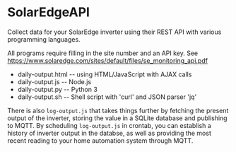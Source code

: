 # SolarEdgeAPI
Collect data for your SolarEdge inverter using their REST API with
various programming languages.

All programs require filling in the site number and an API key.
See https://www.solaredge.com/sites/default/files/se_monitoring_api.pdf

* daily-output.html -- using HTML/JavaScript with AJAX calls
* daily-output.js -- Node.js
* daily-output.py -- Python 3
* daily-output.sh -- Shell script with 'curl' and JSON parser 'jq'

There is also `log-output.js` that takes things further by fetching the present output of the inverter, storing the value in a SQLite database and publishing to MQTT. By scheduling `log-output.js` in crontab, you can establish a history of inverter output in the databse, as well as providing the most recent reading to your home automation system through MQTT.

